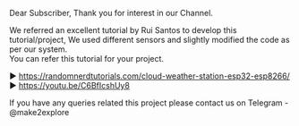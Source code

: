 Dear Subscriber, Thank you for interest in our Channel.  

We referred an excellent tutorial by Rui Santos to develop this tutorial/project, We used different sensors and slightly modified the code as per our system.  
You can refer this tutorial for your project.  


▶️ https://randomnerdtutorials.com/cloud-weather-station-esp32-esp8266/  
▶️ https://youtu.be/C6BfIcshUy8


If you have any queries related this project please contact us on Telegram - @make2explore


